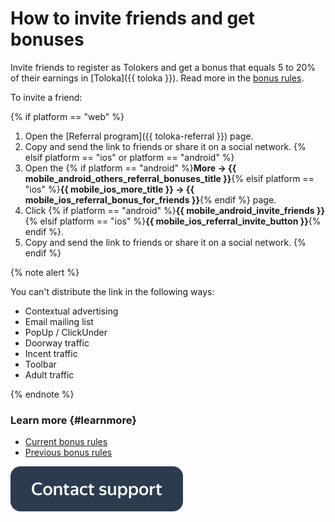 # How to invite friends and get bonuses

Invite friends to register as Tolokers and get a bonus that equals 5 to 20% of their earnings in [Toloka]({{ toloka }}). Read more in the [bonus rules](referal-rules.md).

To invite a friend:

{% if platform == "web" %}
1. Open the [Referral program]({{ toloka-referral }}) page.
1. Copy and send the link to friends or share it on a social network.
   {% elsif platform == "ios" or platform == "android" %}
1. Open the {% if platform == "android" %}**More → {{ mobile_android_others_referral_bonuses_title }}**{% elsif platform == "ios" %}**{{ mobile_ios_more_title }} → {{ mobile_ios_referral_bonus_for_friends }}**{% endif %} page.
1. Click {% if platform == "android" %}**{{ mobile_android_invite_friends }}**{% elsif platform == "ios" %}**{{ mobile_ios_referral_invite_button }}**{% endif %}.
1. Copy and send the link to friends or share it on a social network.
   {% endif %}

{% note alert %}

You can't distribute the link in the following ways:
- Contextual advertising
- Email mailing list
- PopUp / ClickUnder
- Doorway traffic
- Incent traffic
- Toolbar
- Adult traffic

{% endnote %}

### Learn more {#learnmore}
- [Current bonus rules](referal-rules.md)
- [Previous bonus rules](referal-archive.md)


[![](assets/buttons/contact-support.svg)](troubleshooting/troubleshooting.md#not_working_properly)
